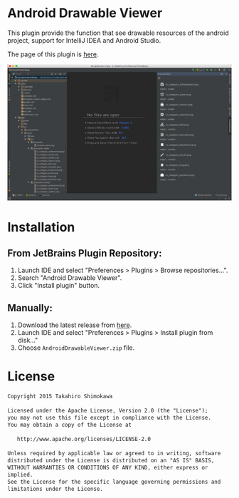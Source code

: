 # Android Drawable Viewer

This plugin provide the function that see drawable resources of the android project, support for IntelliJ IDEA and Android Studio.

The page of this plugin is [here](https://plugins.jetbrains.com/plugin/7874?pr=).

![screenshot](./screenshot.png)

# Installation

## From JetBrains Plugin Repository:

1. Launch IDE and select "Preferences > Plugins > Browse repositories...".
2. Search "Android Drawable Viewer".
3. Click "Install plugin" button.

## Manually:

1. Download the latest release from [here](https://github.com/androhi/AndroidDrawableViewer/blob/master/AndroidDrawableViewer.zip?raw=true).
2. Launch IDE and select "Preferences > Plugins > Install plugin from disk..."
3. Choose `AndroidDrawableViewer.zip` file.

# License

```
Copyright 2015 Takahiro Shimokawa

Licensed under the Apache License, Version 2.0 (the "License");
you may not use this file except in compliance with the License.
You may obtain a copy of the License at

   http://www.apache.org/licenses/LICENSE-2.0

Unless required by applicable law or agreed to in writing, software
distributed under the License is distributed on an "AS IS" BASIS,
WITHOUT WARRANTIES OR CONDITIONS OF ANY KIND, either express or implied.
See the License for the specific language governing permissions and
limitations under the License.
```
